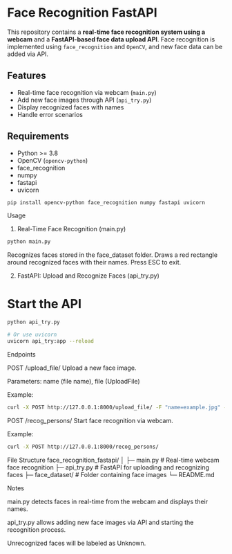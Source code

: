# Face Recognition FastAPI

This repository contains a **real-time face recognition system using a webcam** and a **FastAPI-based face data upload API**. Face recognition is implemented using `face_recognition` and `OpenCV`, and new face data can be added via API.

## Features

- Real-time face recognition via webcam (`main.py`)
- Add new face images through API (`api_try.py`)
- Display recognized faces with names
- Handle error scenarios

## Requirements

- Python >= 3.8
- OpenCV (`opencv-python`)
- face_recognition
- numpy
- fastapi
- uvicorn

```bash
pip install opencv-python face_recognition numpy fastapi uvicorn
```
Usage
1. Real-Time Face Recognition (main.py)
```bash   
python main.py
```
Recognizes faces stored in the face_dataset folder.
Draws a red rectangle around recognized faces with their names.
Press ESC to exit.

2. FastAPI: Upload and Recognize Faces (api_try.py)
# Start the API
```bash
python api_try.py

# Or use uvicorn
uvicorn api_try:app --reload
```
Endpoints

POST /upload_file/
Upload a new face image.

Parameters: name (file name), file (UploadFile)

Example:
```bash
curl -X POST http://127.0.0.1:8000/upload_file/ -F "name=example.jpg" -F "file=@example.jpg"
```
POST /recog_persons/
Start face recognition via webcam.

Example:
``` bash
curl -X POST http://127.0.0.1:8000/recog_persons/
```
File Structure
face_recognition_fastapi/
│
├─ main.py          # Real-time webcam face recognition
├─ api_try.py       # FastAPI for uploading and recognizing faces
├─ face_dataset/    # Folder containing face images
└─ README.md

Notes

main.py detects faces in real-time from the webcam and displays their names.

api_try.py allows adding new face images via API and starting the recognition process.

Unrecognized faces will be labeled as Unknown.

